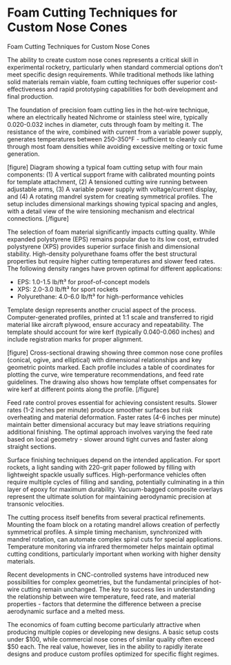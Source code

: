 # Foam Cutting Techniques for Custom Nose Cones

Foam Cutting Techniques for Custom Nose Cones

The ability to create custom nose cones represents a critical skill in experimental rocketry, particularly when standard commercial options don't meet specific design requirements. While traditional methods like lathing solid materials remain viable, foam cutting techniques offer superior cost-effectiveness and rapid prototyping capabilities for both development and final production.

The foundation of precision foam cutting lies in the hot-wire technique, where an electrically heated Nichrome or stainless steel wire, typically 0.020-0.032 inches in diameter, cuts through foam by melting it. The resistance of the wire, combined with current from a variable power supply, generates temperatures between 250-350°F - sufficient to cleanly cut through most foam densities while avoiding excessive melting or toxic fume generation.

[figure]
Diagram showing a typical foam cutting setup with four main components: (1) A vertical support frame with calibrated mounting points for template attachment, (2) A tensioned cutting wire running between adjustable arms, (3) A variable power supply with voltage/current display, and (4) A rotating mandrel system for creating symmetrical profiles. The setup includes dimensional markings showing typical spacing and angles, with a detail view of the wire tensioning mechanism and electrical connections.
[/figure]

The selection of foam material significantly impacts cutting quality. While expanded polystyrene (EPS) remains popular due to its low cost, extruded polystyrene (XPS) provides superior surface finish and dimensional stability. High-density polyurethane foams offer the best structural properties but require higher cutting temperatures and slower feed rates. The following density ranges have proven optimal for different applications:

- EPS: 1.0-1.5 lb/ft³ for proof-of-concept models
- XPS: 2.0-3.0 lb/ft³ for sport rockets
- Polyurethane: 4.0-6.0 lb/ft³ for high-performance vehicles

Template design represents another crucial aspect of the process. Computer-generated profiles, printed at 1:1 scale and transferred to rigid material like aircraft plywood, ensure accuracy and repeatability. The template should account for wire kerf (typically 0.040-0.060 inches) and include registration marks for proper alignment.

[figure]
Cross-sectional drawing showing three common nose cone profiles (conical, ogive, and elliptical) with dimensional relationships and key geometric points marked. Each profile includes a table of coordinates for plotting the curve, wire temperature recommendations, and feed rate guidelines. The drawing also shows how template offset compensates for wire kerf at different points along the profile.
[/figure]

Feed rate control proves essential for achieving consistent results. Slower rates (1-2 inches per minute) produce smoother surfaces but risk overheating and material deformation. Faster rates (4-6 inches per minute) maintain better dimensional accuracy but may leave striations requiring additional finishing. The optimal approach involves varying the feed rate based on local geometry - slower around tight curves and faster along straight sections.

Surface finishing techniques depend on the intended application. For sport rockets, a light sanding with 220-grit paper followed by filling with lightweight spackle usually suffices. High-performance vehicles often require multiple cycles of filling and sanding, potentially culminating in a thin layer of epoxy for maximum durability. Vacuum-bagged composite overlays represent the ultimate solution for maintaining aerodynamic precision at transonic velocities.

The cutting process itself benefits from several practical refinements. Mounting the foam block on a rotating mandrel allows creation of perfectly symmetrical profiles. A simple timing mechanism, synchronized with mandrel rotation, can automate complex spiral cuts for special applications. Temperature monitoring via infrared thermometer helps maintain optimal cutting conditions, particularly important when working with higher density materials.

Recent developments in CNC-controlled systems have introduced new possibilities for complex geometries, but the fundamental principles of hot-wire cutting remain unchanged. The key to success lies in understanding the relationship between wire temperature, feed rate, and material properties - factors that determine the difference between a precise aerodynamic surface and a melted mess.

The economics of foam cutting become particularly attractive when producing multiple copies or developing new designs. A basic setup costs under $100, while commercial nose cones of similar quality often exceed $50 each. The real value, however, lies in the ability to rapidly iterate designs and produce custom profiles optimized for specific flight regimes.